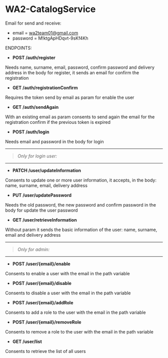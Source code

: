 # WA2-CatalogService

Email for send and receive:
- email = wa2team01@gmail.com
- password = M!ktgApHDqvt-9sKf4Kh


ENDPOINTS:
* **POST /auth/register** 
  
Needs name, surname, email, password, confirm password and delivery address in the body for register, it sends an email for confirm the registration
* **GET /auth/registrationConfirm** 
  
Requires the token send by email as param for enable the user
* **GET /auth/sendAgain** 
  
With an existing email as param consents to send again the email for the registration confirm if the previous token is expired
* **POST /auth/login** 
  
Needs email and password in the body for login

----
> _Only for login user:_
____
* **PATCH /user/updateInformation**

Consents to update one or more user information, it accepts, in the body: name, surname, email, delivery address

* **PUT /user/updatePassword**

Needs the old password, the new password and confirm password in the body for update the user password

* **GET /user/retrieveInformation**

Without param it sends the basic information of the user: name, surname, email and delivery address

----
> _Only for admin:_
____
* **POST /user/{email}/enable**

Consents to enable a user with the email in the path variable

* **POST /user/{email}/disable**

Consents to disable a user with the email in the path variable

* **POST /user/{email}/addRole**

Consents to add a role to the user with the email in the path variable

* **POST /user/{email}/removeRole**

Consents to remove a role to the user with the email in the path variable

* **GET /user/list**

Consents to retrieve the list of all users